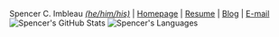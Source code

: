 Spencer C. Imbleau *[(he/him/his)](https://www.glsen.org/pronouns)* | [Homepage](https://spencer.imbleau.com/) | [Resume](https://spencer.imbleau.com/resume/) | [Blog](https://simbleau.github.io) | [E-mail](mailto:spencer@imbleau.com) \
![Spencer's GitHub Stats](https://github-readme-stats.vercel.app/api?username=simbleau&count_private=true&disable_animations=true&hide_rank=true&hide=issues)
![Spencer's Languages](https://github-readme-stats.vercel.app/api/top-langs/?username=simbleau&layout=compact)
